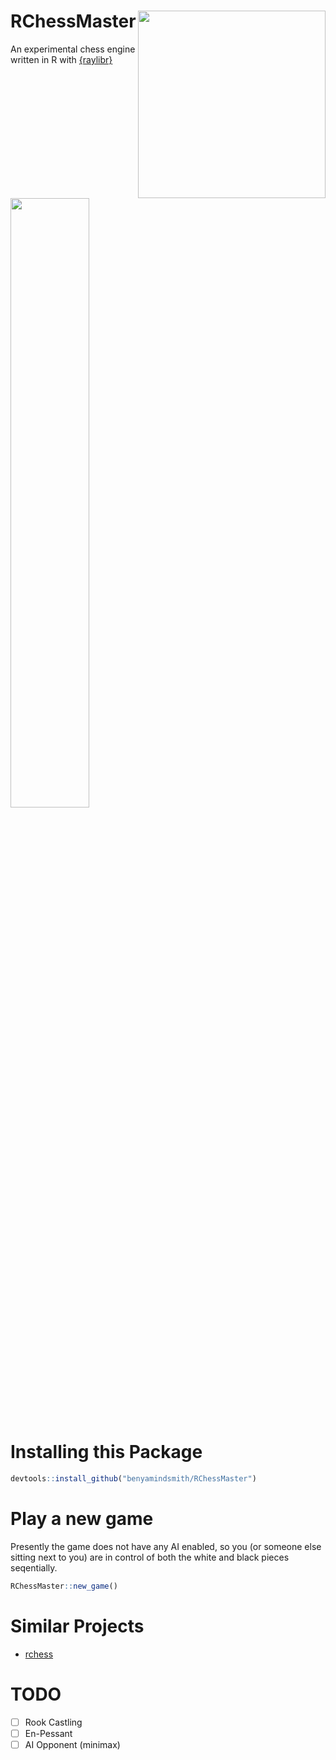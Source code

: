 # RChessMaster <a href='https://github.com/benyamindsmith/rChess'><img src='https://github.com/user-attachments/assets/56ffa648-725d-45c5-9672-b0031cb23551' align="right" height="300" /></a>

An experimental chess engine written in R with [{raylibr}](https://github.com/jeroenjanssens/raylibr)

<a>
<img src= https://github.com/user-attachments/assets/6e71a629-7983-4c50-aa15-aa26fe9ee4ea width =50%>
</a>


# Installing this Package 

```r
devtools::install_github("benyamindsmith/RChessMaster")
```

# Play a new game

Presently the game does not have any AI enabled, so you (or someone else sitting next to you) are in control of both the white and black pieces seqentially. 


```r
RChessMaster::new_game()
```



# Similar Projects

- [rchess](https://github.com/jbkunst/rchess)

# TODO

- [ ] Rook Castling
- [ ] En-Pessant
- [ ] AI Opponent (minimax)
